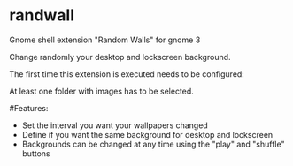# randwall
Gnome shell extension "Random Walls" for gnome 3

Change randomly your desktop and lockscreen background.

The first time this extension is executed needs to be configured:

At least one folder with images has to be selected.

#Features:

* Set the interval you want your wallpapers changed
* Define if you want the same background for desktop and lockscreen
* Backgrounds can be changed at any time using the "play" and "shuffle" buttons
